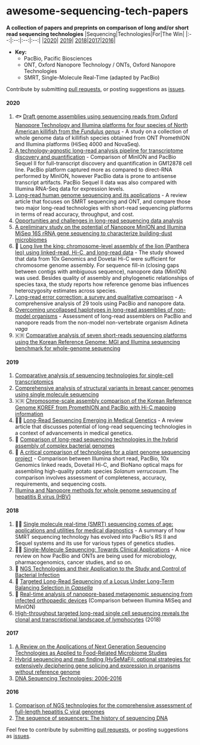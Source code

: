 # awesome-sequencing-tech-papers

**A collection of papers and preprints on comparison of long and/or short read sequencing technologies**
|Sequencing|Technologies|For|The Win|
|:--:|:--:|:--:|:--:|
|[2020](https://github.com/Nazeeefa/awesome-sequencing-tech-papers#2020)| [2019](https://github.com/Nazeeefa/awesome-sequencing-tech-papers#2019)| [2018](https://github.com/Nazeeefa/awesome-sequencing-tech-papers#2018)|[2017](https://github.com/Nazeeefa/awesome-sequencing-tech-papers#2017)|[2016](https://github.com/Nazeeefa/awesome-sequencing-tech-papers#2016)|
  
- **Key:**
  - PacBio, Pacific Biosciences
  - ONT, Oxford Nanopore Technology / ONTs, Oxford Nanopore Technologies
  - SMRT, Single-Molecule Real-Time (adapted by PacBio)
  
Contribute by submitting [pull requests](https://github.com/Nazeeefa/awesome-sequencing-tech-papers/pulls), or posting suggestions as [issues](https://github.com/Nazeeefa/awesome-sequencing-tech-papers/issues).

#### 2020

1. 🐟 [Draft genome assemblies using sequencing reads from Oxford Nanopore Technology and Illumina platforms for four species of North American killifish from the *Fundulus genus*](http://dx.doi.org/10.1093/gigascience/giaa067) - A study on a collection of whole genome data of killifish species obtained from ONT PromethION and Illumina platforms (HiSeq 4000 and NovaSeq).
2. [A technology-agnostic long-read analysis pipeline for transcriptome discovery and quantification](https://www.biorxiv.org/content/10.1101/672931v2) - Comparison of MinION and PacBio Sequel II for full-transcript discovery and quantification in GM12878 cell line. PacBio platform captured more as compared to direct-RNA performed by MinION, however PacBio data is prone to antisense transcript artifacts. PacBio Sequel II data was also compared with Illumina RNA-Seq data for expression levels.
2. [Long-read human genome sequencing and its applications](https://www.nature.com/articles/s41576-020-0236-x) - A review article that focuses on SMRT sequencing and ONT, and compare those two major long-read technologies with short-read sequencing platforms in terms of read accuracy, throughput, and cost.
2. [Opportunities and challenges in long-read sequencing data analysis](https://genomebiology.biomedcentral.com/articles/10.1186/s13059-020-1935-5)
2. [A preliminary study on the potential of Nanopore MinION and Illumina MiSeq 16S rRNA gene sequencing to characterize building-dust microbiomes](https://www.nature.com/articles/s41598-020-59771-0)
2. 🦁 [Long live the king: chromosome-level assembly of the lion (Panthera leo) using linked-read, Hi-C, and long-read data](https://bmcbiol.biomedcentral.com/articles/10.1186/s12915-019-0734-5) - The study showed that data from 10x Genomics and Dovetai Hi-C were sufficient for chromosome genome assembly. For sequence fill-in (closing gaps between contigs with ambiguous sequence), nanopore data (MinION) was used. Besides quality of assembly and phylogenetic relationships of species taxa, the study reports how reference genome bias influences heterozygosity estimates across species.
2. [Long-read error correction: a survey and qualitative comparison](https://www.biorxiv.org/content/10.1101/2020.03.06.977975v2) - A comprehensive analysis of 29 tools using PacBio and nanopore data.
2. [Overcoming uncollapsed haplotypes in long-read assemblies of non-model organisms](https://www.biorxiv.org/content/10.1101/2020.03.16.993428v1) - Assessment of long-read assemblers on PacBio and nanopore reads from the non-model non-vertebrate organism Adineta *vaga*
2. 🇰🇷 [Comparative analysis of seven short-reads sequencing platforms using the Korean Reference Genome: MGI and Illumina sequencing benchmark for whole-genome sequencing](https://www.biorxiv.org/content/10.1101/2020.03.22.002840v1)

#### 2019

1. [Comparative analysis of sequencing technologies for single-cell transcriptomics](https://genomebiology.biomedcentral.com/articles/10.1186/s13059-019-1676-5) 
2. [Comprehensive analysis of structural variants in breast cancer genomes using
single molecule sequencing](https://www.biorxiv.org/content/10.1101/847855v1)
3. 🇰🇷 [Chromosome-scale assembly comparison of the Korean Reference Genome KOREF from PromethION and PacBio with Hi-C mapping information](http://dx.doi.org/10.1093/gigascience/giz125)
4. 💉🧬 [Long-Read Sequencing Emerging in Medical Genetics](https://www.frontiersin.org/articles/10.3389/fgene.2019.00426/full) - A review article that discusses potential of long-read sequencing technologies in a context of advancements in medical genetics.
5. 🦠 [Comparison of long-read sequencing technologies in the hybrid assembly of complex bacterial genomes](https://www.biorxiv.org/content/10.1101/530824v2)
6. 🌱 [A critical comparison of technologies for a plant genome sequencing project](https://academic.oup.com/gigascience/article/8/3/giy163/5281243) - Comparison between Illumina short read, PacBio, 10x Genomics linked reads, Dovetail Hi-C, and BioNano optical maps for assembling high-quality potato species *Solanum verrucosum*. The comparison involves assessment of completeness, accuracy, requirements, and sequencing costs.
7. [Illumina and Nanopore methods for whole genome sequencing of hepatitis B virus (HBV)](https://www.nature.com/articles/s41598-019-43524-9)

#### 2018

1. 💉🧬 [Single molecule real-time (SMRT) sequencing comes of age: applications and utilities for medical diagnostics](https://academic.oup.com/nar/article/46/5/2159/4833218) - A summary of how SMRT sequencing technology has evolved into PacBio's RS II and Sequel systems and its use for various types of genetics studies.
1. 💉🧬 [Single-Molecule Sequencing: Towards Clinical Applications](https://www.cell.com/trends/biotechnology/fulltext/S0167-7799(18)30204-X) - A nice review on how PacBio and ONTs are being used for microbiology, pharmacogenomics, cancer studies, and so on.
2. 🦠 [NGS Technologies and their Application to the Study and Control of Bacterial Infection](https://www.ncbi.nlm.nih.gov/pmc/articles/PMC5857210/)
1. 🦠 [Targeted Long-Read Sequencing of a Locus Under Long-Term Balancing Selection in *Capsella*](https://www.ncbi.nlm.nih.gov/pmc/articles/PMC5873921/)
1. 🦠 [Real-time analysis of nanopore-based metagenomic sequencing from infected orthopaedic devices](https://bmcgenomics.biomedcentral.com/articles/10.1186/s12864-018-5094-y) (Comparison between Illumina MiSeq and MinION)
1. [High-throughput targeted long-read single cell sequencing reveals the clonal and transcriptional landscape of lymphocytes](https://www.biorxiv.org/content/10.1101/424945v1.full) (2018)

#### 2017
1. [A Review on the Applications of Next Generation Sequencing Technologies as Applied to Food-Related Microbiome Studies](https://www.frontiersin.org/articles/10.3389/fmicb.2017.01829/full)
1. [Hybrid sequencing and map finding (HySeMaFi): optional strategies for extensively deciphering gene splicing and expression in organisms without reference genome](https://www.nature.com/articles/srep43793)
1. [DNA Sequencing Technologies: 2006-2016](https://www.nature.com/articles/nprot.2016.182)

#### 2016
1. [Comparison of NGS technologies for the comprehensive assessment of full-length hepatitis C viral genomes](https://www.ncbi.nlm.nih.gov/pmc/articles/PMC5035407/)
1. [The sequence of sequencers: The history of sequencing DNA](https://www.sciencedirect.com/science/article/pii/S0888754315300410)

Feel free to contribute by submitting [pull requests](https://github.com/Nazeeefa/awesome-sequencing-tech-papers/pulls), or posting suggestions as [issues](https://github.com/Nazeeefa/awesome-sequencing-tech-papers/issues).
